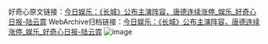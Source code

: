 好奇心原文链接：[今日娱乐：《长城》公布主演阵容，唐德连续涨停_娱乐_好奇心日报-陆云霏](https://www.qdaily.com/articles/7324.html)
WebArchive归档链接：[今日娱乐：《长城》公布主演阵容，唐德连续涨停_娱乐_好奇心日报-陆云霏](http://web.archive.org/web/20190623172258/https://www.qdaily.com/articles/7324.html)
![image](http://ww3.sinaimg.cn/large/007d5XDply1g3x0u1tih4j30u04gae81)